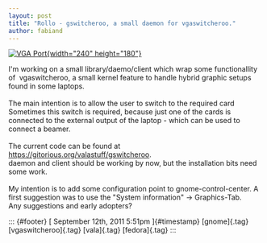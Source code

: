 ```yaml
---
layout: post
title: "Rollo - gswitcheroo, a small daemon for vgaswitcheroo."
author: fabiand
---
```




[![VGA
Port](http://farm4.static.flickr.com/3442/3293769894_885c422219_m.jpg){width="240"
height="180"}](http://www.flickr.com/photos/30342869@N05/3293769894/ "VGA Port von alexshumaker bei Flickr")

I'm working on a small library/daemo/client which wrap some
functionallity of  vgaswitcheroo, a small kernel feature to handle
hybrid graphic setups found in some laptops.\
\
The main intention is to allow the user to switch to the required card\
Sometimes this switch is required, because just one of the cards is
connected to the external output of the laptop - which can be used to
connect a beamer.\
\
The current code can be found at
<https://gitorious.org/valastuff/gswitcheroo>.\
daemon and client should be working by now, but the installation bits
need some work.\
\
My intention is to add some configuration point to gnome-control-center.
A first suggestion was to use the "System information" -\>
Graphics-Tab.\
Any suggestions and early adopters?

::: {#footer}
[ September 12th, 2011 5:51pm ]{#timestamp} [gnome]{.tag}
[vgaswitcheroo]{.tag} [vala]{.tag} [fedora]{.tag}
:::
